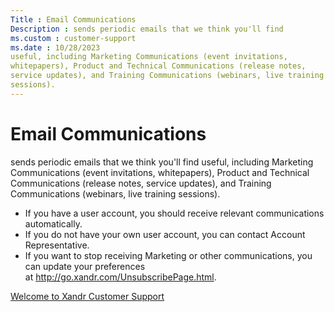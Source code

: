 ```yaml
---
Title : Email Communications
Description : sends periodic emails that we think you'll find
ms.custom : customer-support
ms.date : 10/28/2023
useful, including Marketing Communications (event invitations,
whitepapers), Product and Technical Communications (release notes,
service updates), and Training Communications (webinars, live training
sessions).
---
```



#  Email Communications



 sends periodic emails that we think you'll find
useful, including Marketing Communications (event invitations,
whitepapers), Product and Technical Communications (release notes,
service updates), and Training Communications (webinars, live training
sessions).

- If you have a  user account, you should
  receive relevant communications automatically. 
- If you do not have your own  user account, you
  can contact  Account Representative. 
- If you want to stop receiving Marketing or other
   communications, you can update your
  preferences
  at <a href="http://go.appnexus.com/UnsubscribePage.md" class="xref"
  target="_blank">http://go.xandr.com/UnsubscribePage.html</a>.



<div class="familylinks">

<div class="parentlink">

<a href="xcs-xandr-customer-support-home.md"
class="link">Welcome to Xandr Customer Support</a>






